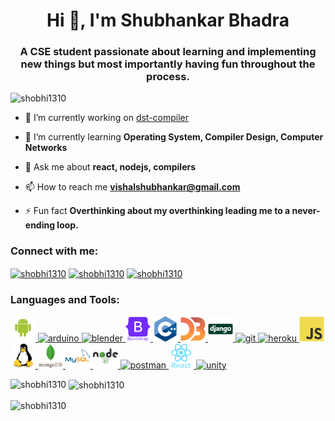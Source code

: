 <h1 align="center">Hi 👋, I'm Shubhankar Bhadra</h1>
<h3 align="center">A CSE student passionate about learning and implementing new things but most importantly having fun throughout the process.</h3>

<p align="left"> <img src="https://komarev.com/ghpvc/?username=shobhi1310&label=Profile%20views&color=0e75b6&style=flat" alt="shobhi1310" /> </p>

- 🔭 I’m currently working on [dst-compiler](https://github.com/tapish2000/dst-custom-compiler)

- 🌱 I’m currently learning **Operating System, Compiler Design, Computer Networks**

- 💬 Ask me about **react, nodejs, compilers**

- 📫 How to reach me **vishalshubhankar@gmail.com**

- ⚡ Fun fact **Overthinking about my overthinking leading me to a never-ending loop.**

<h3 align="left">Connect with me:</h3>
<p align="left">
<a href="https://dev.to/shobhi1310" target="blank"><img align="center" src="https://cdn.jsdelivr.net/npm/simple-icons@3.0.1/icons/dev-dot-to.svg" alt="shobhi1310" height="30" width="40" /></a>
<a href="https://linkedin.com/in/shobhi1310" target="blank"><img align="center" src="https://cdn.jsdelivr.net/npm/simple-icons@3.0.1/icons/linkedin.svg" alt="shobhi1310" height="30" width="40" /></a>
<a href="https://instagram.com/shobhi1310" target="blank"><img align="center" src="https://cdn.jsdelivr.net/npm/simple-icons@3.0.1/icons/instagram.svg" alt="shobhi1310" height="30" width="40" /></a>
</p>

<h3 align="left">Languages and Tools:</h3>
<p align="left"> <a href="https://developer.android.com" target="_blank"> <img src="https://raw.githubusercontent.com/devicons/devicon/master/icons/android/android-original-wordmark.svg" alt="android" width="40" height="40"/> </a> <a href="https://www.arduino.cc/" target="_blank"> <img src="https://cdn.worldvectorlogo.com/logos/arduino-1.svg" alt="arduino" width="40" height="40"/> </a> <a href="https://www.blender.org/" target="_blank"> <img src="https://download.blender.org/branding/community/blender_community_badge_white.svg" alt="blender" width="40" height="40"/> </a> <a href="https://getbootstrap.com" target="_blank"> <img src="https://raw.githubusercontent.com/devicons/devicon/master/icons/bootstrap/bootstrap-plain-wordmark.svg" alt="bootstrap" width="40" height="40"/> </a> <a href="https://www.w3schools.com/cpp/" target="_blank"> <img src="https://raw.githubusercontent.com/devicons/devicon/master/icons/cplusplus/cplusplus-original.svg" alt="cplusplus" width="40" height="40"/> </a> <a href="https://d3js.org/" target="_blank"> <img src="https://raw.githubusercontent.com/devicons/devicon/master/icons/d3js/d3js-original.svg" alt="d3js" width="40" height="40"/> </a> <a href="https://www.djangoproject.com/" target="_blank"> <img src="https://raw.githubusercontent.com/devicons/devicon/master/icons/django/django-original.svg" alt="django" width="40" height="40"/> </a> <a href="https://git-scm.com/" target="_blank"> <img src="https://www.vectorlogo.zone/logos/git-scm/git-scm-icon.svg" alt="git" width="40" height="40"/> </a> <a href="https://heroku.com" target="_blank"> <img src="https://www.vectorlogo.zone/logos/heroku/heroku-icon.svg" alt="heroku" width="40" height="40"/> </a> <a href="https://developer.mozilla.org/en-US/docs/Web/JavaScript" target="_blank"> <img src="https://raw.githubusercontent.com/devicons/devicon/master/icons/javascript/javascript-original.svg" alt="javascript" width="40" height="40"/> </a> <a href="https://www.linux.org/" target="_blank"> <img src="https://raw.githubusercontent.com/devicons/devicon/master/icons/linux/linux-original.svg" alt="linux" width="40" height="40"/> </a> <a href="https://www.mongodb.com/" target="_blank"> <img src="https://raw.githubusercontent.com/devicons/devicon/master/icons/mongodb/mongodb-original-wordmark.svg" alt="mongodb" width="40" height="40"/> </a> <a href="https://www.mysql.com/" target="_blank"> <img src="https://raw.githubusercontent.com/devicons/devicon/master/icons/mysql/mysql-original-wordmark.svg" alt="mysql" width="40" height="40"/> </a> <a href="https://nodejs.org" target="_blank"> <img src="https://raw.githubusercontent.com/devicons/devicon/master/icons/nodejs/nodejs-original-wordmark.svg" alt="nodejs" width="40" height="40"/> </a> <a href="https://postman.com" target="_blank"> <img src="https://www.vectorlogo.zone/logos/getpostman/getpostman-icon.svg" alt="postman" width="40" height="40"/> </a> <a href="https://reactjs.org/" target="_blank"> <img src="https://raw.githubusercontent.com/devicons/devicon/master/icons/react/react-original-wordmark.svg" alt="react" width="40" height="40"/> </a> <a href="https://unity.com/" target="_blank"> <img src="https://www.vectorlogo.zone/logos/unity3d/unity3d-icon.svg" alt="unity" width="40" height="40"/> </a> </p>

<p><img align="left" src="https://github-readme-stats.vercel.app/api/top-langs?username=shobhi1310&show_icons=true&locale=en&layout=compact" alt="shobhi1310" /></p>

<p>&nbsp;<img align="center" src="https://github-readme-stats.vercel.app/api?username=shobhi1310&show_icons=true&locale=en" alt="shobhi1310" /></p>

<p><img align="center" src="https://github-readme-streak-stats.herokuapp.com/?user=shobhi1310&" alt="shobhi1310" /></p>

